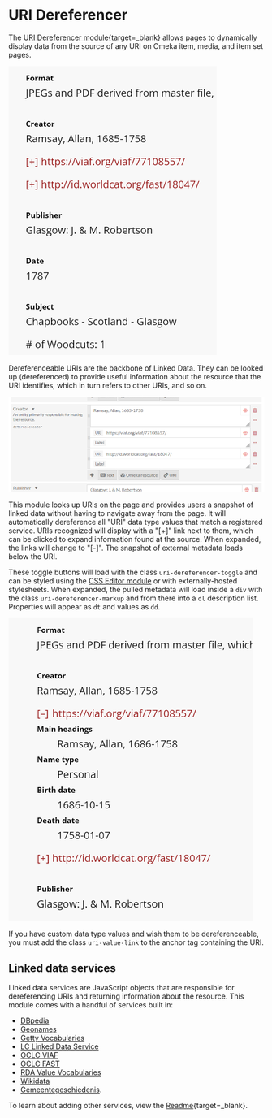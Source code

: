 # URI Dereferencer

The [URI Dereferencer module](https://omeka.org/s/modules/UriDereferencer/){target=_blank} allows pages to dynamically display data from the source of any URI on Omeka item, media, and item set pages. 

![Two URIs in the Creator field with [+] toggle links beside them.](modulesfiles/uri-display.png)

Dereferenceable URIs are the backbone of Linked Data. They can be looked up (dereferenced) to provide useful information about the resource that the URI identifies, which in turn refers to other URIs, and so on.

![URI entries on the Item edit page.](modulesfiles/uri-entry.png)

This module looks up URIs on the page and provides users a snapshot of linked data without having to navigate away from the page. It will automatically dereference all "URI" data type values that match a registered service. URIs recognized will display with a "[+]" link next to them, which can be clicked to expand information found at the source. When expanded, the links will change to "[-]". The snapshot of external metadata loads below the URI.

These toggle buttons will load with the class `uri-dereferencer-toggle` and can be styled using the [CSS Editor module](../csseditor.md) or with externally-hosted stylesheets. When expanded, the pulled metadata will load inside a `div` with the class `uri-dereferencer-markup` and from there into a `dl` description list. Properties will appear as `dt` and values as `dd`. 

![The same URI entries displayed on the Item view page, expanded to show the information from the URIs.](modulesfiles/uri-expanded.png)

If you have custom data type values and wish them to be dereferenceable, you must add the class `uri-value-link` to the anchor tag containing the URI.

## Linked data services

Linked data services are JavaScript objects that are responsible for dereferencing URIs and returning information about the resource. This module comes with a handful of services built in:

- [DBpedia](https://wiki.dbpedia.org/)
- [Geonames](https://www.geonames.org/)
- [Getty Vocabularies](https://www.getty.edu/research/tools/vocabularies/)
- [LC Linked Data Service](http://id.loc.gov/)
- [OCLC VIAF](https://www.oclc.org/en/viaf.html)
- [OCLC FAST](http://fast.oclc.org/)
- [RDA Value Vocabularies](http://www.rdaregistry.info/termList/)
- [Wikidata](https://www.wikidata.org/wiki/Wikidata:Main_Page)
- [Gemeentegeschiedenis](https://www.gemeentegeschiedenis.nl/).

To learn about adding other services, view the [Readme](https://omeka.org/s/modules/UriDereferencer/){target=_blank}.